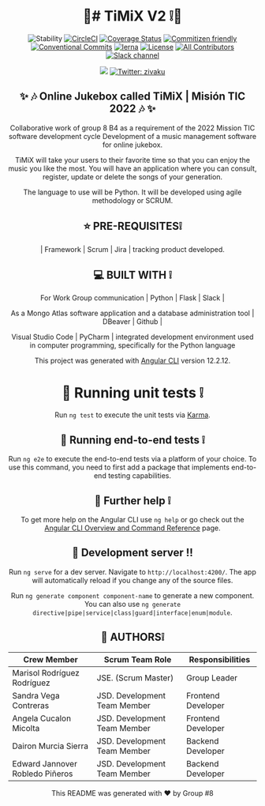 <div align="center">

  <h1>🎵# TiMiX V2 ❕🎵</h1>
  
 ![Stability](https://img.shields.io/badge/stability-stable-brightgreen.svg?style=flat-square)
[![CircleCI](https://img.shields.io/circleci/project/github/barbajs/barba/master.svg?style=flat-square)](https://circleci.com/gh/barbajs/barba/tree/master)
[![Coverage Status](https://img.shields.io/coveralls/github/barbajs/barba/master.svg?style=flat-square)](https://coveralls.io/github/barbajs/barba?branch=master)
[![Commitizen friendly](https://img.shields.io/badge/commitizen-friendly-brightgreen.svg?style=flat-square)](http://commitizen.github.io/cz-cli/)
[![Conventional Commits](https://img.shields.io/badge/Conventional%20Commits-1.0.0-yellow.svg?style=flat-square)](https://conventionalcommits.org)
[![lerna](https://img.shields.io/badge/maintained%20with-lerna-cc00ff.svg?style=flat-square)](https://lernajs.io/)
[![License](https://img.shields.io/badge/license-MIT-green.svg?style=flat-square)](https://github.com/barbajs/barba/blob/master/LICENSE)
[![All Contributors](https://img.shields.io/badge/all_contributors-73-orange.svg?style=flat-square)](#contributors)
[![Slack channel](https://img.shields.io/badge/slack-channel-purple.svg?style=flat-square&logo=slack)](https://barbajs.slack.com)
  <p>
  <img src="https://img.shields.io/badge/version-0.1-blue.svg?cacheSeconds=2592000" />
  <a href="https://twitter.com/zivaku">
    <img alt="Twitter: zivaku" src="https://img.shields.io/twitter/follow/zivaku.svg?style=social" target="_blank" />
  </a>
</p>

## ✨ 🎶 Online Jukebox called TiMiX | Misión TIC 2022 🎶 ✨

Collaborative work of group 8 B4 as a requirement of the 2022 Mission TIC software development cycle Development of a music management software for online jukebox.

TiMiX will take your users to their favorite time so that you can enjoy the music you like the most. You will have an application where you can consult, register, update or delete the songs of your generation.

The language to use will be Python. 
It will be developed using agile methodology or SCRUM.

## ⭐️ PRE-REQUISITES❕
| Framework | Scrum  | Jira | tracking product developed.

## 💻 BUILT WITH ❕ 

For Work Group communication | Python | Flask | Slack |
  
As a Mongo Atlas software application and a database administration tool | DBeaver | Github | 
  
Visual Studio Code | PyCharm  | integrated development environment used in computer programming, specifically for the Python language

This project was generated with [Angular CLI](https://github.com/angular/angular-cli) version 12.2.12.
# 🌟 Running unit tests ❕ 

Run `ng test` to execute the unit tests via [Karma](https://karma-runner.github.io).
## 🌟 Running end-to-end tests ❕ 

Run `ng e2e` to execute the end-to-end tests via a platform of your choice. To use this command, you need to first add a package that implements end-to-end testing capabilities.
## 🌟 Further help ❕ 

To get more help on the Angular CLI use `ng help` or go check out the [Angular CLI Overview and Command Reference](https://angular.io/cli) page.
##  📀 Development server ‼️

Run `ng serve` for a dev server. Navigate to `http://localhost:4200/`. The app will automatically reload if you change any of the source files.

Run `ng generate component component-name` to generate a new component. You can also use `ng generate directive|pipe|service|class|guard|interface|enum|module`.

## 👥  AUTHORS❕
|  Crew Member                    | Scrum Team Role              | Responsibilities  |
|-------------------------------  |------------------------------|--------------------|
| Marisol Rodríguez Rodríguez     | JSE. (Scrum Master)          | Group Leader       |
| Sandra Vega Contreras           | JSD. Development Team Member | Frontend Developer |
| Angela Cucalon Micolta          | JSD. Development Team Member | Frontend Developer |
| Dairon Murcia Sierra            | JSD. Development Team Member | Backend Developer  |
| Edward Jannover Robledo Piñeros | JSD. Development Team Member | Backend Developer  |



  This README was generated with ❤️ by Group #8